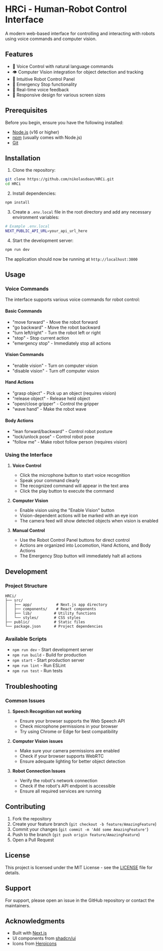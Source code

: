 # HRCi - Human-Robot Control Interface

A modern web-based interface for controlling and interacting with robots using voice commands and computer vision.

## Features

- 🎤 Voice Control with natural language commands
- 👁️ Computer Vision integration for object detection and tracking
- 🤖 Intuitive Robot Control Panel
- 🚨 Emergency Stop functionality
- 💬 Real-time voice feedback
- 📱 Responsive design for various screen sizes

## Prerequisites

Before you begin, ensure you have the following installed:
- [Node.js](https://nodejs.org/) (v16 or higher)
- [npm](https://www.npmjs.com/) (usually comes with Node.js)
- [Git](https://git-scm.com/)

## Installation

1. Clone the repository:
```bash
git clone https://github.com/nikolasdoan/HRCi.git
cd HRCi
```

2. Install dependencies:
```bash
npm install
```

3. Create a `.env.local` file in the root directory and add any necessary environment variables:
```bash
# Example .env.local
NEXT_PUBLIC_API_URL=your_api_url_here
```

4. Start the development server:
```bash
npm run dev
```

The application should now be running at `http://localhost:3000`

## Usage

### Voice Commands

The interface supports various voice commands for robot control:

#### Basic Commands
- "move forward" - Move the robot forward
- "go backward" - Move the robot backward
- "turn left/right" - Turn the robot left or right
- "stop" - Stop current action
- "emergency stop" - Immediately stop all actions

#### Vision Commands
- "enable vision" - Turn on computer vision
- "disable vision" - Turn off computer vision

#### Hand Actions
- "grasp object" - Pick up an object (requires vision)
- "release object" - Release held object
- "open/close gripper" - Control the gripper
- "wave hand" - Make the robot wave

#### Body Actions
- "lean forward/backward" - Control robot posture
- "lock/unlock pose" - Control robot pose
- "follow me" - Make robot follow person (requires vision)

### Using the Interface

1. **Voice Control**
   - Click the microphone button to start voice recognition
   - Speak your command clearly
   - The recognized command will appear in the text area
   - Click the play button to execute the command

2. **Computer Vision**
   - Enable vision using the "Enable Vision" button
   - Vision-dependent actions will be marked with an eye icon
   - The camera feed will show detected objects when vision is enabled

3. **Manual Control**
   - Use the Robot Control Panel buttons for direct control
   - Actions are organized into Locomotion, Hand Actions, and Body Actions
   - The Emergency Stop button will immediately halt all actions

## Development

### Project Structure
```
HRCi/
├── src/
│   ├── app/           # Next.js app directory
│   ├── components/    # React components
│   ├── lib/          # Utility functions
│   └── styles/       # CSS styles
├── public/           # Static files
└── package.json      # Project dependencies
```

### Available Scripts

- `npm run dev` - Start development server
- `npm run build` - Build for production
- `npm start` - Start production server
- `npm run lint` - Run ESLint
- `npm run test` - Run tests

## Troubleshooting

### Common Issues

1. **Speech Recognition not working**
   - Ensure your browser supports the Web Speech API
   - Check microphone permissions in your browser
   - Try using Chrome or Edge for best compatibility

2. **Computer Vision issues**
   - Make sure your camera permissions are enabled
   - Check if your browser supports WebRTC
   - Ensure adequate lighting for better object detection

3. **Robot Connection Issues**
   - Verify the robot's network connection
   - Check if the robot's API endpoint is accessible
   - Ensure all required services are running

## Contributing

1. Fork the repository
2. Create your feature branch (`git checkout -b feature/AmazingFeature`)
3. Commit your changes (`git commit -m 'Add some AmazingFeature'`)
4. Push to the branch (`git push origin feature/AmazingFeature`)
5. Open a Pull Request

## License

This project is licensed under the MIT License - see the [LICENSE](LICENSE) file for details.

## Support

For support, please open an issue in the GitHub repository or contact the maintainers.

## Acknowledgments

- Built with [Next.js](https://nextjs.org/)
- UI components from [shadcn/ui](https://ui.shadcn.com/)
- Icons from [Heroicons](https://heroicons.com/)
